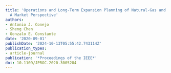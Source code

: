 ```yaml
---
title: 'Operations and Long-Term Expansion Planning of Natural-Gas and Power Systems:
  A Market Perspective'
authors:
- Antonio J. Conejo
- Sheng Chen
- Gonzalo E. Constante
date: '2020-09-01'
publishDate: '2024-10-13T05:55:42.743114Z'
publication_types:
- article-journal
publication: '*Proceedings of the IEEE*'
doi: 10.1109/JPROC.2020.3005284
---
```

